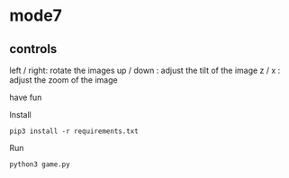 mode7
=====

controls
--------

left / right:  rotate the images
up / down   :  adjust the tilt of the image
z / x       :  adjust the zoom of the image

have fun


Install
```
pip3 install -r requirements.txt 
```

Run

```
python3 game.py
```
